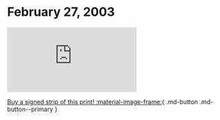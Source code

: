 # February 27, 2003

![](https://www.achewood.com/comic.php?date=02272003)

[Buy a signed strip of this print! :material-image-frame:](https://achewood-holiday-pop-up.myshopify.com/products/strip#02272003){ .md-button .md-button--primary }
